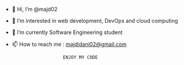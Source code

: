 - 👋 Hi, I’m @majd02
- 👀 I’m interested in web development, DevOps and cloud computing
- 🌱 I’m currently Software Engineering student 

- 📫 How to reach me : majdidani02@gmail.com



                         ENJOY MY CODE
<!---
majd02/majd02 is a ✨ special ✨ repository because its `README.md` (this file) appears on your GitHub profile.
You can click the Preview link to take a look at your changes.
--->
